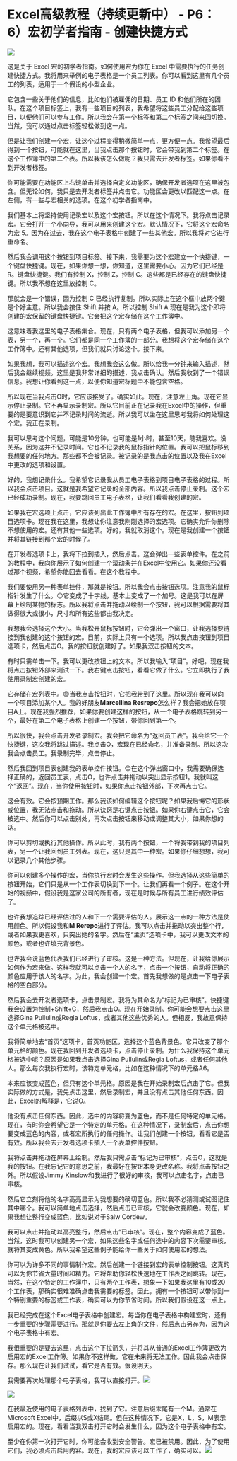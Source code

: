 # Excel高级教程（持续更新中） - P6：6）宏初学者指南 - 创建快捷方式 

![](img/7ba82c55ded348860e2d89a225c4d048_0.png)

这是关于 Excel 宏的初学者指南。如何使用宏为你在 Excel 中需要执行的任务创建快捷方式。我将用来举例的电子表格是一个员工列表。你可以看到这里有几个员工的列表，适用于一个假设的小型企业。

它包含一些关于他们的信息，比如他们被雇佣的日期、员工 ID 和他们所在的团队。在这个项目标签上，我有一些项目的列表，我希望将这些员工分配给这些项目，以便他们可以参与工作。所以我会在第一个标签和第二个标签之间来回切换。当然，我可以通过点击标签轻松做到这一点。

但是让我们创建一个宏，让这个过程变得稍微简单一点，更方便一点。我希望最后得到一个按钮，可能就在这里，当我点击那个按钮时，它会带我到第二个标签。在这个工作簿中的第二个表。所以我该怎么做呢？我只需去开发者标签。如果你看不到开发者标签。

你可能需要在功能区上右键单击并选择自定义功能区，确保开发者选项在这里被包含。但无论如何，我只是去开发者标签并点击它。功能区会更改以匹配这一点。在左侧，有一些与宏相关的选项。在这个初学者指南中。

我们基本上将坚持使用记录宏以及这个宏按钮。所以在这个情况下。我将点击记录宏。它会打开一个小向导，我可以用来创建这个宏。默认情况下，它将这个宏命名为宏 5。因为在过去，我在这个电子表格中创建了一些其他宏。所以我将对它进行重命名。

然后我会调用这个按钮到项目标签。接下来，我需要为这个宏建立一个快捷键，一个键盘快捷键。现在，如果你想一想，你知道，这里需要小心。因为它们已经是 R。键盘快捷键。我们有控制 X，控制 Z，控制 C。这些都是已经存在的键盘快捷键。所以我不想在这里放控制 C。

那就会是一个错误，因为控制 C 已经执行复制。所以实际上在这个框中放两个键是个好主意。所以我会按住 Shift 并按 A。所以控制 Shift A 现在是我为这个即将创建的宏保留的键盘快捷键。它会把这个宏存储在这个工作簿中。

这意味着我这里的电子表格集合。现在，只有两个电子表格，但我可以添加另一个表，另一个，再一个。它们都是同一个工作簿的一部分。我想将这个宏存储在这个工作簿中。还有其他选项，但我们就只讨论这个。接下来。

如果我想，我可以描述这个宏。我想我会这么做。所以给我一分钟来输入描述，然后我会继续视频。这里是我非常详细的描述，我点击确认。然后我收到了一个错误信息。我想让你看到这一点，以便你知道宏标题中不能包含空格。

所以现在当我点击O时，它应该接受了。确实如此。现在，注意左上角。现在它显示停止录制。它不再显示录制宏。所以它目前正在记录我在Excel中的操作，但重要的是要意识到它并不记录时间的流逝。所以我可以坐在这里思考我将如何处理这个宏。我正在录制。

我可以思考这个问题，可能是10分钟，也可能是1小时，甚至10天，随我喜欢。没关系，因为这并不记录时间。它也不记录我的鼠标指针的位置。我可以把鼠标移到我想要的任何地方。那些都不会被记录。被记录的是我点击的位置以及我在Excel中更改的选项和设置。

好的，我想记录什么。我希望它记录我从员工电子表格到项目电子表格的过程。所以我会点击项目。这就是我希望它记录的全部内容。所以我点击停止录制。这个宏已经成功录制。现在，我要跳回员工电子表格，让我们看看我创建的宏。

如果我在宏选项上点击，它应该列出此工作簿中所有存在的宏。在这里，按钮到项目选项卡。现在我在这里，我想让你注意我刚刚选择的宏选项。它确实允许你删除不想使用的宏。还有其他一些选项。好的，我就取消这个。现在是我创建一个按钮并将其链接到那个宏的时候了。

在开发者选项卡上，我将下拉到插入，然后点击。这会弹出一些表单控件。在之前的教程中，我向你展示了如何创建一个滚动条并在Excel中使用它。如果你还没看过那个视频，希望你能回去看看。在这个教程中。

我们要使用另一种表单控件，那就是按钮。所以我会点击按钮选项。注意我的鼠标指针发生了什么。😊它变成了十字线，基本上变成了一个加号。这是我可以在屏幕上绘制某物的标志。所以我将点击并拖动以绘制一个按钮，我可以根据需要将其做得很大或很小，尺寸和所有这些都由我决定。

我想我会选择这个大小。当我松开鼠标按钮时，它会弹出一个窗口，让我选择要链接到我创建的这个按钮的宏。目前，实际上只有一个选项。所以我点击按钮到项目选项卡，然后点击O。我的按钮就创建好了。如果我双击按钮的文本。

有时只需单击一下。我可以更改按钮上的文本。所以我输入“项目”。好吧，现在我将点击按钮外部来测试一下。我右键点击按钮，看看它做了什么。它立即执行了我使用录制宏创建的宏。

它存储在宏列表中。😊当我点击按钮时，它把我带到了这里。所以现在我可以向一个项目添加某个人。我的好朋友**Marcellina Resrepo**怎么样？我会把她放在项目A上。现在我强烈推荐，如果你要创建这样的按钮，从一个电子表格跳转到另一个，最好在第二个电子表格上创建一个按钮，带你回到第一个。

所以很快，我会点击开发者录制宏。我会把它命名为“返回员工表”。我会给它一个快捷键，这次我将跳过描述。我点击O，宏现在已经命名，并准备录制。所以这次我会点击员工。我录制完毕，点击停止。

然后我回到项目表创建我的表单控件按钮。😊在这个弹出窗口中，我需要确保选择正确的，返回员工表，点击O，也许点击并拖动以突出显示按钮1。我就叫这个“返回”。现在，当你使用按钮时，如果你点击按钮外部，下次再点击它。

这会有效。它会按预期工作。那么我该如何编辑这个按钮呢？如果我后悔它的形状或位置，我无法点击和拖动。所以诀窍是右键点击按钮。如果你右键点击它，它会被选中。然后你可以点击别处，再次点击按钮来移动或调整其大小，如果你想的话。

你可以剪切或执行其他操作。所以此时，我有两个按钮，一个将我带到我的项目列表，另一个让我回到员工列表。现在，这只是其中一种宏。如果你仔细想想，我可以记录几个其他步骤。

你可以创建多个操作的宏，当你执行宏时会发生这些操作。但我选择从这些简单的按钮开始，它们只是从一个工作表切换到下一个。让我们再看一个例子。在这个开始的视频中，假设我是这家公司的所有者，现在是时候与所有员工进行绩效评估了。

也许我想追踪已经评估过的人和下一个需要评估的人。展示这一点的一种方法是使用颜色。所以假设我和**M Rerepo**进行了评估。我可以点击并拖动以突出整个行，或者如果我更喜欢，只突出她的名字。然后在“主页”选项卡中，我可以更改文本的颜色，或者也许填充背景色。

也许我会说蓝色代表我们已经进行了审核。这是一种方法。但现在，让我给你展示如何作为宏来做。这样我就可以点击一个人的名字，点击一个按钮，自动将正确的颜色应用于该人的名字。为此，我会创建一个宏。首先我想做的是点击一下电子表格的空白部分。

然后我会去开发者选项卡，点击录制宏。我将为其命名为“标记为已审核”。快捷键我会设置为控制+Shift+C，然后我点击O。现在开始录制。你可能会想要点击这里选择Gina Pullulin或Regia Loftus，或者其他这些优秀的人。但相反，我故意保持这个单元格被选中。

我将简单地去“首页”选项卡，首页功能区，选择这个蓝色背景色。它只改变了那个单元格的颜色。现在我回到开发者选项卡，点击停止录制。为什么我保持这个单元格被选中呢？原因是如果我点击选择Gina Pullulin或Regia Loftus，或者任何其他人。那么每次我执行宏时，该特定单元格，比如在这种情况下的单元格A6。

本来应该变成蓝色，但只有这个单元格。原因是我在开始录制宏后点击了它。但我实际做的方式是，我先点击这里，然后录制宏，并且没有点击其他任何东西。因此，Excel的解释是，它说O。

他没有点击任何东西。因此，选中的内容将变为蓝色，而不是任何特定的单元格。现在，有时你会希望它是一个特定的单元格。在这种情况下，录制宏后，点击你想要变成蓝色的内容，或者宏所执行的任何操作。让我们创建一个按钮，看看它是否有效。所以我会去开发者选项卡插入一个表单控件按钮。

我将点击并拖动在屏幕上绘制。然后我只需点击“标记为已审核”，点击O，这就是我的按钮。在我忘记它的意思之前，我最好在按钮本身更改名称。我将点击按钮之外。所以假设Jimmy Kinslow和我进行了很好的审核，我可以点击名字，点击已审核。

然后它立刻将他的名字高亮显示为我想要的确切蓝色。所以我不必猜测或试图记住其中哪个。我可以简单地点击选择，然后点击已审核，它就会改变颜色。现在，如果我想让整行变成蓝色，比如说对于Salw Cordew。

我可以点击并拖动以高亮整行，然后点击“已审核”。现在，整个内容变成了蓝色。当然，这时我可以创建另一个宏，如果这些名字或任何选中的内容下次需要审核，就将其变成黄色。所以我希望这些例子能给你一些关于如何使用宏的想法。

你可以为许多不同的事情制作宏。然后创建一个链接到宏的表单控制按钮。这真的可以为你节省大量时间和精力。它将帮助你轻松快速地在工作表之间跳转。现在，当然，在这个特定的工作簿中，只有两个工作表，想象一下如果我这里有10或20个工作表，那确实很难准确点击我需要的标签。因此，拥有一个按钮可以带你到一个特别重要的标签或工作表，确实可以为你节省时间。所以我们假设在这一点上。

我已经完成在这个Excel电子表格中创建宏。每当你在电子表格中构建宏时，还有一步重要的步骤需要进行。那就是你要去左上角的文件，然后点击另存为，因为这个电子表格中有宏。

我很重要的是要去这里，点击这个下拉箭头，并将其从普通的Excel工作簿更改为启用宏的Excel工作簿。如果你不这样做，它在未来将无法工作。因此我会点击保存。那么现在让我们试试，看它是否有效。假设明天。

我需要再次处理那个电子表格，我可以直接打开。![](img/7ba82c55ded348860e2d89a225c4d048_2.png)

![](img/7ba82c55ded348860e2d89a225c4d048_3.png)

在我最近使用的电子表格列表中，找到了它。注意后缀末尾有一个M。通常在Microsoft Excel中，后缀以S或X结尾。但在这种情况下，它是X，L，S，M表示启用宏的。现在，看看当我双击打开它时会发生什么，因为这个电子表格中有宏。

至少在你第一次打开它时，你可能会收到安全警告。宏已被禁用。因此，为了使用它们，我必须点击启用内容。现在，我的宏应该可以工作了，确实可以。![](img/7ba82c55ded348860e2d89a225c4d048_5.png)
